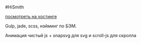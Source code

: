 #HiSmith

[посмотреть на хостинге](https://project.someonedev.ru/hismith/)

Gulp, jade, scss, нэйминг по БЭМ.

Анимация чистый js + snapsvg для svg и scroll-js для скролла
